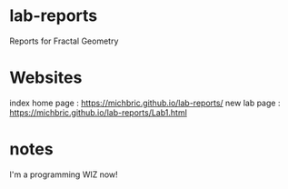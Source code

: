 # lab-reports
Reports for Fractal Geometry

# Websites

index home page : https://michbric.github.io/lab-reports/
new lab page : https://michbric.github.io/lab-reports/Lab1.html

# notes
I'm a programming WIZ now!
